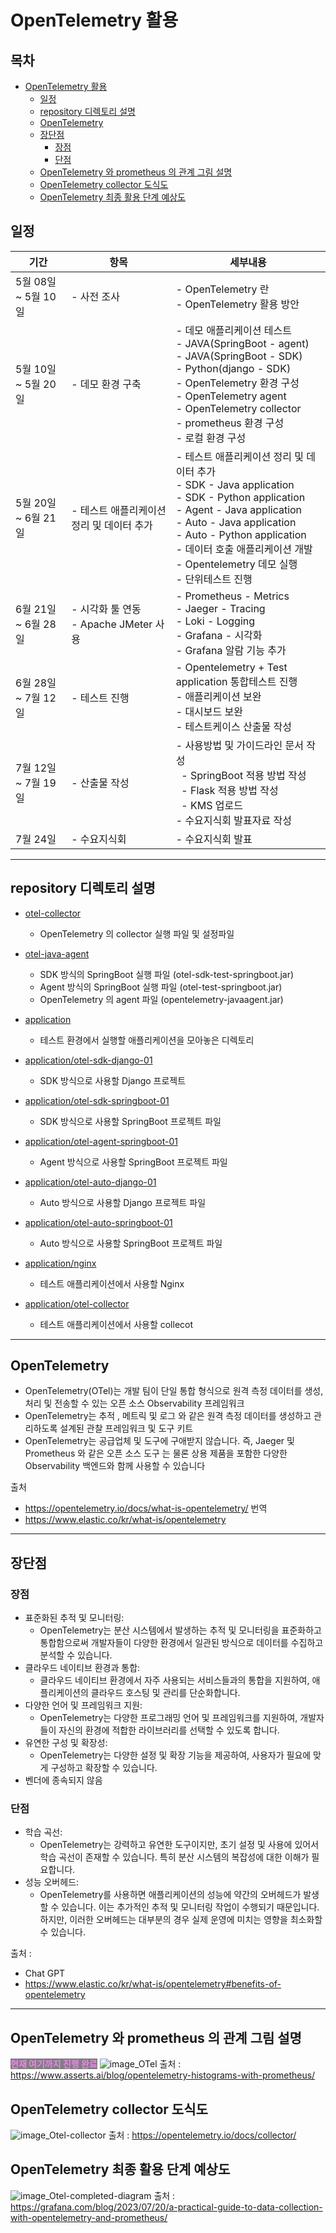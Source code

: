 # OpenTelemetry 활용

## 목차
- [OpenTelemetry 활용](#opentelemetry-활용)
  * [일정](#일정)
  * [repository 디렉토리 설명](#repository-디렉토리-설명)
  * [OpenTelemetry](#opentelemetry)
  * [장단점](#장단점)
    + [장점](#장점)
    + [단점](#단점)
  * [OpenTelemetry 와 prometheus 의 관계 그림 설명](#opentelemetry-와-prometheus-의-관계-그림-설명)
  * [OpenTelemetry collector 도식도](#opentelemetry-collector-도식도)
  * [OpenTelemetry 최종 활용 단계 예상도](#opentelemetry-최종-활용-단계-예상도)

## 일정

| 기간              | 항목                                | 세부내용                                                                                                                                                                                                                                              |
|-----------------|-----------------------------------|---------------------------------------------------------------------------------------------------------------------------------------------------------------------------------------------------------------------------------------------------|
| 5월 08일 ~ 5월 10일 | - 사전 조사                           | - OpenTelemetry 란 <br/>- OpenTelemetry 활용 방안                                                                                                                                                                                                      |
| 5월 10일 ~ 5월 20일 | - 데모 환경 구축                        | - 데모 애플리케이션 테스트<br/>- JAVA(SpringBoot - agent)<br/>- JAVA(SpringBoot - SDK)<br/>- Python(django - SDK) <br/>- OpenTelemetry 환경 구성<br/>- OpenTelemetry agent<br/>- OpenTelemetry collector<br/>- prometheus 환경 구성<br/>- 로컬 환경 구성                   |
| 5월 20일 ~ 6월 21일 | - 테스트 애플리케이션 정리 및 데이터 추가          | - 테스트 애플리케이션 정리 및 데이터 추가<br/>- SDK - Java application<br/>- SDK - Python application<br/>- Agent - Java application<br/>- Auto - Java application<br/>- Auto - Python application<br/>- 데이터 호출 애플리케이션 개발<br/>- Opentelemetry 데모 실행<br/>- 단위테스트 진행 |
| 6월 21일 ~ 6월 28일 | - 시각화 툴 연동<br> - Apache JMeter 사용 | - Prometheus - Metrics<br/>- Jaeger - Tracing<br/>- Loki - Logging<br/>- Grafana - 시각화 <br/>- Grafana 알람 기능 추가                                                                                                                                    |
| 6월 28일 ~ 7월 12일 | - 테스트 진행                          | - Opentelemetry + Test application 통합테스트 진행 <br/>- 애플리케이션 보완  <br/>- 대시보드 보완 <br/>- 테스트케이스 산출물 작성                                                                                                                                                 |
| 7월 12일 ~ 7월 19일 | - 산출물 작성                          | - 사용방법 및 가이드라인 문서 작성<br/> &nbsp;&nbsp;- SpringBoot 적용 방법 작성 <br/>&nbsp;&nbsp;- Flask 적용 방법 작성<br/>&nbsp;&nbsp;- KMS 업로드<br/>- 수요지식회 발표자료 작성                                                                                                       |
| 7월 24일       | - 수요지식회                           | - 수요지식회 발표                                                                                                                                                                                                                                        |
---

## repository 디렉토리 설명
- [otel-collector](otel-collector)
  - OpenTelemetry 의 collector 실행 파일 및 설정파일

- [otel-java-agent](otel-java-agent)
  - SDK 방식의 SpringBoot 실행 파일 (otel-sdk-test-springboot.jar)
  - Agent 방식의 SpringBoot 실행 파일 (otel-test-springboot.jar)
  - OpenTelemetry 의 agent 파일 (opentelemetry-javaagent.jar)

- [application](application)
  - 테스트 환경에서 실행할 애플리케이션을 모아놓은 디렉토리 

- [application/otel-sdk-django-01](application/otel-sdk-django-01)
  - SDK 방식으로 사용할 Django 프로젝트

- [application/otel-sdk-springboot-01](application/otel-sdk-springboot-01)
  - SDK 방식으로 사용할 SpringBoot 프로젝트 파일

- [application/otel-agent-springboot-01](application/otel-agent-springboot-01)
  - Agent 방식으로 사용할 SpringBoot 프로젝트 파일

- [application/otel-auto-django-01](application/otel-auto-django-01)
  - Auto 방식으로 사용할 Django 프로젝트 파일

- [application/otel-auto-springboot-01](application/otel-auto-springboot-01)
  - Auto 방식으로 사용할 SpringBoot 프로젝트 파일

- [application/nginx](application/nginx)
  - 테스트 애플리케이션에서 사용할 Nginx

- [application/otel-collector](application/otel-collector)
  - 테스트 애플리케이션에서 사용할 collecot 

---

## OpenTelemetry
- OpenTelemetry(OTel)는 개발 팀이 단일 통합 형식으로 원격 측정 데이터를 생성, 처리 및 전송할 수 있는 오픈 소스 Observability 프레임워크
- OpenTelemetry는 추적 , 메트릭 및 로그 와 같은 원격 측정 데이터를 생성하고 관리하도록 설계된 관찰 프레임워크 및 도구 키트
- OpenTelemetry는 공급업체 및 도구에 구애받지 않습니다. 즉, Jaeger 및 Prometheus 와 같은 오픈 소스 도구 는 물론 상용 제품을 포함한 다양한 Observability 백엔드와 함께 사용할 수 있습니다

출처  
  - https://opentelemetry.io/docs/what-is-opentelemetry/ 번역
  - https://www.elastic.co/kr/what-is/opentelemetry

---
## 장단점
### 장점
- 표준화된 추적 및 모니터링: 
  - OpenTelemetry는 분산 시스템에서 발생하는 추적 및 모니터링을 표준화하고 통합함으로써 개발자들이 다양한 환경에서 일관된 방식으로 데이터를 수집하고 분석할 수 있습니다.
- 클라우드 네이티브 환경과 통합: 
  - 클라우드 네이티브 환경에서 자주 사용되는 서비스들과의 통합을 지원하여, 애플리케이션의 클라우드 호스팅 및 관리를 단순화합니다.
- 다양한 언어 및 프레임워크 지원: 
  - OpenTelemetry는 다양한 프로그래밍 언어 및 프레임워크를 지원하여, 개발자들이 자신의 환경에 적합한 라이브러리를 선택할 수 있도록 합니다.
- 유연한 구성 및 확장성: 
  - OpenTelemetry는 다양한 설정 및 확장 기능을 제공하여, 사용자가 필요에 맞게 구성하고 확장할 수 있습니다.
- 벤더에 종속되지 않음

### 단점
- 학습 곡선: 
  - OpenTelemetry는 강력하고 유연한 도구이지만, 초기 설정 및 사용에 있어서 학습 곡선이 존재할 수 있습니다. 특히 분산 시스템의 복잡성에 대한 이해가 필요합니다.
- 성능 오버헤드: 
  - OpenTelemetry를 사용하면 애플리케이션의 성능에 약간의 오버헤드가 발생할 수 있습니다. 이는 추가적인 추적 및 모니터링 작업이 수행되기 때문입니다. 하지만, 이러한 오버헤드는 대부분의 경우 실제 운영에 미치는 영향을 최소화할 수 있습니다.

출처 : 
  - Chat GPT
  - https://www.elastic.co/kr/what-is/opentelemetry#benefits-of-opentelemetry

---
## OpenTelemetry 와 prometheus 의 관계 그림 설명
<span style="color:violet;background:gray">__현재 여기까지 진행 완료__</span>
![image_OTel](https://github.com/kkimsungchul/otel/assets/70503803/8753b897-9927-4726-acbd-82b522b3de1f)
출처 : https://www.asserts.ai/blog/opentelemetry-histograms-with-prometheus/

## OpenTelemetry collector 도식도
![image_Otel-collector](https://github.com/kkimsungchul/otel/assets/70503803/a29baef9-4b39-42ea-bc2f-f1e1ab97e3f6)
출처 : https://opentelemetry.io/docs/collector/

## OpenTelemetry 최종 활용 단계 예상도
![image_Otel-completed-diagram](https://github.com/kkimsungchul/otel/assets/70503803/d25cda2c-c2a9-40ea-8f9a-132f13db1d80)
출처 : https://grafana.com/blog/2023/07/20/a-practical-guide-to-data-collection-with-opentelemetry-and-prometheus/

